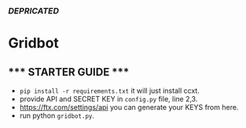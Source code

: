 ### ***DEPRICATED***

# Gridbot

## *** STARTER GUIDE ***

* ```pip install -r requirements.txt``` it will just install ccxt.
* provide API and SECRET KEY in ```config.py``` file, line 2,3.
* https://ftx.com/settings/api you can generate your KEYS from here.
* run python ```gridbot.py```. 